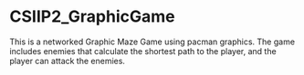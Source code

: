 # CSIIP2_GraphicGame
This is a networked Graphic Maze Game using pacman graphics.
The game includes enemies that calculate the shortest path to the player, and the player can attack the enemies.
